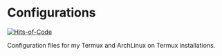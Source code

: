 # Configurations

[![Hits-of-Code](https://hitsofcode.com/github/linusjf/Configurations?branch=main)](https://hitsofcode.com/github/linusjf/Configurations/view?branch=main)

Configuration files for my Termux and ArchLinux on Termux installations.
